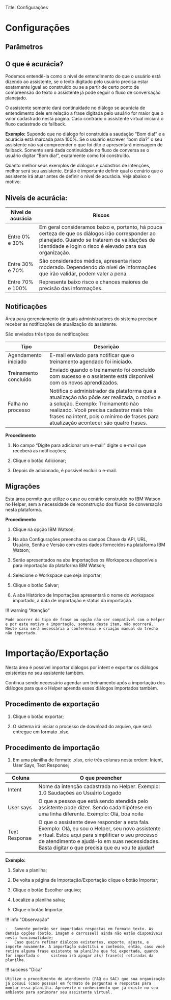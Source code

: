 Title: Configurações

# Configurações

## Parâmetros

## O que é acurácia?

Podemos entendê-la como o nível de entendimento do que o usuário está dizendo ao assistente, se o texto digitado pelo usuário precisa estar exatamente igual ao construído ou se a partir de certo ponto de compreensão do texto o assistente já pode seguir o fluxo de conversação planejado.

O assistente somente dará continuidade no diálogo se acurácia de entendimento dele em relação a frase digitada pelo usuário for maior que o valor cadastrado nesta página. Caso contrário o assistente virtual iniciará o fluxo  cadastrado de fallback.

**Exemplo:** Supondo que no diálogo foi construída a saudação “Bom dia!” e a acurácia está marcada para 100%. Se o usuário escrever “bom dia?” o seu assistente não vai compreender o que foi dito e apresentará mensagem de fallback. Somente será dada continuidade no fluxo de conversa se o usuário digitar “Bom dia!”, exatamente como foi construído.

Quanto melhor seus exemplos de diálogos e cadastros de intenções, melhor será seu assistente. Então é importante definir qual o cenário que o assistente irá atuar antes de definir o nível de acurácia. Veja abaixo o motivo:

## Níveis de acurácia:

|Nível de acurácia|Riscos|
|-|-|
| Entre 0% e 30%   | Em geral consideramos baixo e, portanto, há pouca certeza de que os diálogos irão corresponder ao planejado. Quando se tratarem de validações de identidade e login o risco é elevado para sua organização. |
| Entre 30% e 70%  | São considerados médios, apresenta risco moderado. Dependendo do nível de informações que irão validar, podem valer a pena.|
| Entre 70% e 100% | Representa baixo risco e chances maiores de precisão das informações.|

## Notificações

Área para gerenciamento de quais administradores do sistema precisam receber as notificações de atualização do assistente.

São enviados três tipos de notificações:

|Tipo|Descrição|
|-|-|
|Agendamento iniciado| E-mail enviado para notificar que o treinamento agendado foi iniciado.|
|Treinamento concluído | Enviado quando o treinamento foi concluído com sucesso e o assistente está disponível com os novos aprendizados.|
| Falha no processo| Notifica o administrador da plataforma que a atualização não pôde ser realizada, o motivo e a solução. Exemplo: Treinamento não realizado. Você precisa cadastrar mais três frases na intent, pois o mínimo de frases para atualização acontecer são quatro frases.|

**Procedimento**

1.  No campo “Digite para adicionar um e-mail” digite o e-mail que receberá as notificações;

2.  Clique o botão Adicionar;

3.  Depois de adicionado, é possível excluir o e-mail.

## Migrações

Esta área permite que utilize o case ou cenário construído no IBM Watson no Helper, sem a necessidade de reconstrução dos fluxos de conversação nesta plataforma.

**Procedimento**

1.  Clique na opção IBM Watson;

2.  Na aba Configurações preencha os campos Chave da API, URL, Usuário, Senha e Versão com estes dados fornecidos na plataforma IBM Watson;

3.  Serão apresentados na aba Importações os Workspaces disponíveis para importação da plataforma IBM Watson;

4.  Selecione o Workspace que seja importar;

5.  Clique o botão Salvar;

6.  A aba Histórico de Importações apresentará o nome do workspace importado, a data de importação e status da importação.

!!! warning  "Atenção"

    Pode ocorrer do tipo de frase ou opção não ser compatível com o Helper e por este motivo a importação, somente deste item, não ocorrerá. Neste caso será necessária a conferência e criação manual do trecho não importado.

# Importação/Exportação

Nesta área é possível importar diálogos por intent e exportar os diálogos existentes no seu assistente também.

Continua sendo necessário agendar um treinamento após a importação dos diálogos para que o Helper aprenda esses diálogos importados também.

## Procedimento de exportação

1.  Clique o botão exportar;

2.  O sistema irá iniciar o processo de download do arquivo, que será entregue em formato .xlsx.

## Procedimento de importação

1.  Em uma planilha de formato .xlsx, crie três colunas nesta ordem: Intent, User Says, Text Response;

|Coluna|O que preencher|
|-|-|
|Intent| Nome da intenção cadastrada no Helper. Exemplo: 1.0 Saudações ao Usuário Logado|
| User says | O que a pessoa que está sendo atendida pelo assistente pode dizer. Sendo cada hipótese em uma linha diferente. Exemplo: Olá, boa noite|
| Text Response | O que o assistente deve responder a esta fala. Exemplo: Olá, eu sou o Helper, seu novo assistente virtual. Estou aqui para simplificar o seu processo de atendimento e ajudá-lo em suas necessidades. Basta digitar o que precisa que eu vou te ajudar!|

**Exemplo:**

1.  Salve a planilha;

2.  De volta a página de Importação/Exportação clique o botão Importar;

3.  Clique o botão Escolher arquivo;

4.  Localize a planilha salva;

5.  Clique o botão Importar.

!!! info "Observação"

    -   Somente poderão ser importadas respostas em formato texto. As demais opções (botão, imagem e carrossel) ainda não estão disponíveis nesta funcionalidade;
    -   Caso queira refinar diálogos existentes, exporte, ajuste, e importe novamente. A importação substitui o conteúdo, então, caso você retire alguma frase existente na planilha que foi exportada, quando for importada o     sistema irá apagar a(s) frase(s) retiradas da planilha.


!!! success "Dica"

    Utilize o procedimento de atendimento (FAQ ou SAC) que sua organização já possui (caso possua) em formato de perguntas e respostas para montar essa planilha. Aproveite o conhecimento que já existe no seu ambiente para aprimorar seu assistente virtual.